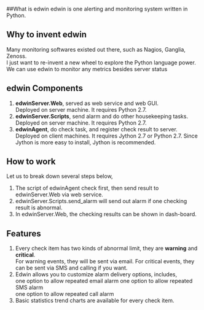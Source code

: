 ﻿##What is edwin
edwin is one alerting and monitoring system written in Python. 


## Why to invent edwin
Many monitoring softwares existed out there, such as Nagios, Ganglia, Zenoss.   
I just want to re-invent a new wheel to explore the Python language power. 
We can use edwin to monitor any metrics besides server status  


## edwin Components  
1. **edwinServer.Web**, served as web service and web GUI.  
   Deployed on server machine. It requires Python 2.7.  
2. **edwinServer.Scripts**, send alarm and do other housekeeping tasks.  
   Deployed on server machine. It requires Python 2.7. 
3. **edwinAgent**, do check task, and register check result to server.   
   Deployed on client machines. It requires Jython 2.7 or Python 2.7. Since Jython is more easy to install, Jython is recommended. 


## How to work
Let us to break down several steps below,    
1. The script of edwinAgent check first, then send result to edwinServer.Web via web service.    
2. edwinServer.Scripts.send_alarm will send out alarm if one checking result is abnormal.    
3. In edwinServer.Web, the checking results can be shown in dash-board.   


## Features
1. Every check item has two kinds of abnormal limit, they are **warning** and **critical**.  
   For warning events, they will be sent via email.
   For critical events, they can be sent via SMS and calling if you want.    
2. Edwin allows you to customize alarm delivery options, includes,  
   one option to allow repeated email alarm 
   one option to allow repeated SMS alarm  
   one option to allow repeated call alarm  
3. Basic statistics trend charts are available for every check item.






   
    




  
